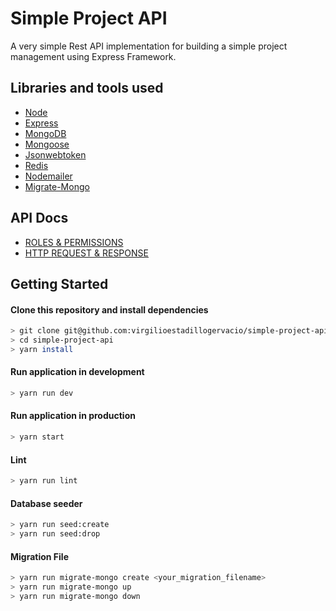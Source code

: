 # Simple Project API


A very simple Rest API implementation for building a simple project management using  Express Framework.

## Libraries and tools used

* [Node](https://www.npmjs.com/package/node)
* [Express](https://www.npmjs.com/package/express)
* [MongoDB](https://www.npmjs.com/package/mongodb)
* [Mongoose](https://www.npmjs.com/package/mongoose)
* [Jsonwebtoken](https://www.npmjs.com/package/jsonwebtoken)
* [Redis](https://www.npmjs.com/package/redis)
* [Nodemailer](https://www.npmjs.com/package/nodemailer)
* [Migrate-Mongo](https://www.npmjs.com/package/migrate-mongo)

## API Docs
* [ROLES & PERMISSIONS](api-docs/ROLES_AND_PERMISSIONS.md)
* [HTTP REQUEST & RESPONSE](api-docs/index.md)

## Getting Started

#### Clone this repository and install dependencies

```bash
> git clone git@github.com:virgilioestadillogervacio/simple-project-api.git
> cd simple-project-api
> yarn install
```

#### Run application in development
```bash
> yarn run dev
```

#### Run application in production
```bash
> yarn start
```

#### Lint
```bash
> yarn run lint
```

#### Database seeder

```bash
> yarn run seed:create
> yarn run seed:drop
```
#### Migration File

```bash
> yarn run migrate-mongo create <your_migration_filename>
> yarn run migrate-mongo up
> yarn run migrate-mongo down
```
